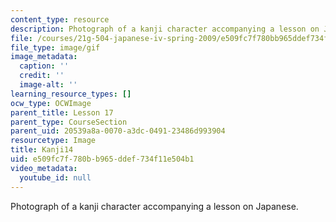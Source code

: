```yaml
---
content_type: resource
description: Photograph of a kanji character accompanying a lesson on Japanese.
file: /courses/21g-504-japanese-iv-spring-2009/e509fc7f780bb965ddef734f11e504b1_Kanji14.gif
file_type: image/gif
image_metadata:
  caption: ''
  credit: ''
  image-alt: ''
learning_resource_types: []
ocw_type: OCWImage
parent_title: Lesson 17
parent_type: CourseSection
parent_uid: 20539a8a-0070-a3dc-0491-23486d993904
resourcetype: Image
title: Kanji14
uid: e509fc7f-780b-b965-ddef-734f11e504b1
video_metadata:
  youtube_id: null
---
```

Photograph of a kanji character accompanying a lesson on Japanese.

